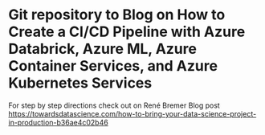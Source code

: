 # Git repository to Blog on How to Create a CI/CD Pipeline with Azure Databrick, Azure ML, Azure Container Services, and Azure Kubernetes Services

For step by step directions check out on René Bremer Blog post https://towardsdatascience.com/how-to-bring-your-data-science-project-in-production-b36ae4c02b46


